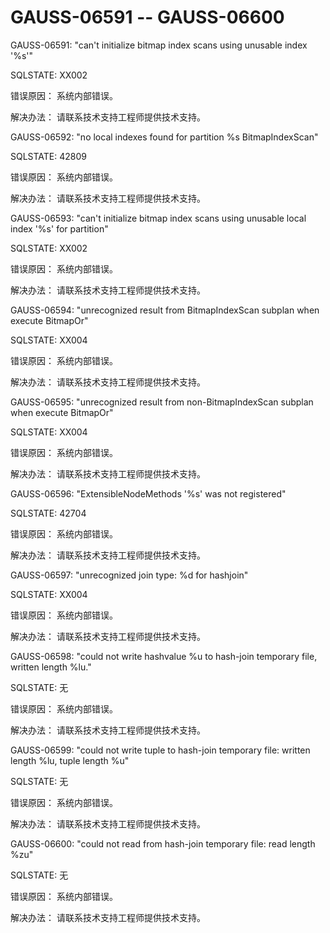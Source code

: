 # GAUSS-06591 -- GAUSS-06600

GAUSS-06591: "can't initialize bitmap index scans using unusable index '%s'"

SQLSTATE: XX002

错误原因： 系统内部错误。

解决办法： 请联系技术支持工程师提供技术支持。

GAUSS-06592: "no local indexes found for partition %s BitmapIndexScan"

SQLSTATE: 42809

错误原因： 系统内部错误。

解决办法： 请联系技术支持工程师提供技术支持。

GAUSS-06593: "can't initialize bitmap index scans using unusable local index '%s' for partition"

SQLSTATE: XX002

错误原因： 系统内部错误。

解决办法： 请联系技术支持工程师提供技术支持。

GAUSS-06594: "unrecognized result from BitmapIndexScan subplan when execute BitmapOr"

SQLSTATE: XX004

错误原因： 系统内部错误。

解决办法： 请联系技术支持工程师提供技术支持。

GAUSS-06595: "unrecognized result from non-BitmapIndexScan subplan when execute BitmapOr"

SQLSTATE: XX004

错误原因： 系统内部错误。

解决办法： 请联系技术支持工程师提供技术支持。

GAUSS-06596: "ExtensibleNodeMethods '%s' was not registered"

SQLSTATE: 42704

错误原因： 系统内部错误。

解决办法： 请联系技术支持工程师提供技术支持。

GAUSS-06597: "unrecognized join type: %d for hashjoin"

SQLSTATE: XX004

错误原因： 系统内部错误。

解决办法： 请联系技术支持工程师提供技术支持。

GAUSS-06598: "could not write hashvalue %u to hash-join temporary file, written length %lu."

SQLSTATE: 无

错误原因： 系统内部错误。

解决办法： 请联系技术支持工程师提供技术支持。

GAUSS-06599: "could not write tuple to hash-join temporary file: written length %lu, tuple length %u"

SQLSTATE: 无

错误原因： 系统内部错误。

解决办法： 请联系技术支持工程师提供技术支持。

GAUSS-06600: "could not read from hash-join temporary file: read length %zu"

SQLSTATE: 无

错误原因： 系统内部错误。

解决办法： 请联系技术支持工程师提供技术支持。

